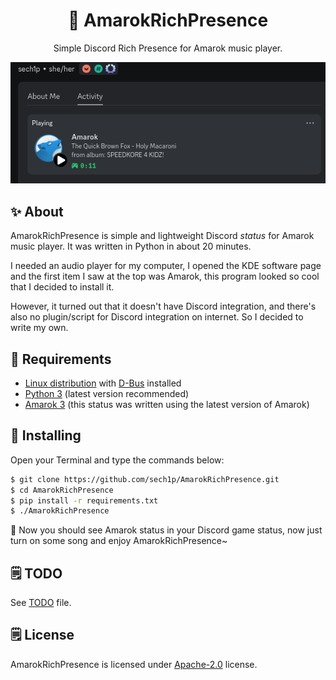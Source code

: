 <div style="text-align: center;">
    <h1>🎵 AmarokRichPresence</h1>
</div>
<div style="text-align: center;">
    <p>Simple Discord Rich Presence for Amarok music player.</p>
</div>
<div style="text-align: center;">
    <img src="screenshot.png" alt="AmarokRichPresence in action" title="AmarokRichPresence in action" />
</div>

## ✨ About

AmarokRichPresence is simple and lightweight Discord *status* for Amarok music player. It was written in Python in about 20 minutes.

I needed an audio player for my computer, I opened the KDE software page and the first item I saw at the top was Amarok, this program looked so cool that I decided to install it.

However, it turned out that it doesn't have Discord integration, and there's also no plugin/script for Discord integration on internet. So I decided to write my own.

## 💾 Requirements

- [Linux distribution](https://en.wikipedia.org/wiki/List_of_Linux_distributions) with [D-Bus](https://en.wikipedia.org/wiki/D-Bus) installed
- [Python 3](https://www.python.org/downloads) (latest version recommended)
- [Amarok 3](https://amarok.kde.org) (this status was written using the latest version of Amarok)

## 💾 Installing

Open your Terminal and type the commands below:

```sh
$ git clone https://github.com/sech1p/AmarokRichPresence.git
$ cd AmarokRichPresence
$ pip install -r requirements.txt
$ ./AmarokRichPresence
```

🌸 Now you should see Amarok status in your Discord game status, now just turn on some song and enjoy AmarokRichPresence~

## 🗒️ TODO

See [TODO](TODO.md) file.

## 🗒️ License

AmarokRichPresence is licensed under [Apache-2.0](LICENSE) license.
